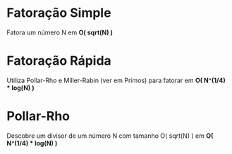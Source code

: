 # Fatoração Simple
Fatora um número N em **O( sqrt(N) )**

# Fatoração Rápida
Utiliza Pollar-Rho e Miller-Rabin (ver em Primos) para fatorar em **O( N^(1/4) * log(N) )**

# Pollar-Rho
Descobre um divisor de um número N com tamanho O( sqrt(N) ) em **O( N^(1/4) * log(N) )**

